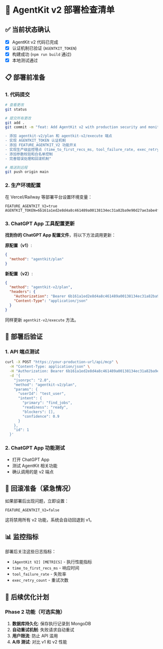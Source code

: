 # 🚀 AgentKit v2 部署检查清单

## ✅ 当前状态确认
- [x] AgentKit v2 代码已完成
- [x] 认证机制已验证 (`AGENTKIT_TOKEN`)
- [x] 构建成功 (`npm run build` 通过)
- [x] 本地测试通过

## 📋 部署前准备

### 1. 代码提交
```bash
# 查看更改
git status

# 提交所有更改
git add .
git commit -m "feat: Add AgentKit v2 with production security and monitoring

- 添加 agentkit-v2/plan 和 agentkit-v2/execute 端点
- 实现 AGENTKIT_TOKEN 认证机制
- 添加 FEATURE_AGENTKIT_V2 功能开关
- 实现生产级监控埋点 (time_to_first_recs_ms, tool_failure_rate, exec_retry_count)
- 添加参数校验和白名单控制
- 完善错误处理和回滚机制"

# 推送到远程
git push origin main
```

### 2. 生产环境配置
在 Vercel/Railway 等部署平台设置环境变量：
```
FEATURE_AGENTKIT_V2=true
AGENTKIT_TOKEN=6b161a1ed2e8d4a8c461489a00138134ec31a82ba9e90d27ae3abe4fa2602785
```

### 3. ChatGPT App 工具配置更新

**找到你的 ChatGPT App 配置文件**，将以下方法调用更新：

**原配置（v1）**:
```json
{
  "method": "agentkit/plan"
}
```

**新配置（v2）**:
```json
{
  "method": "agentkit-v2/plan",
  "headers": {
    "Authorization": "Bearer 6b161a1ed2e8d4a8c461489a00138134ec31a82ba9e90d27ae3abe4fa2602785",
    "Content-Type": "application/json"
  }
}
```

同样更新 `agentkit-v2/execute` 方法。

## 🧪 部署后验证

### 1. API 端点测试
```bash
curl -X POST "https://your-production-url/api/mcp" \
  -H "Content-Type: application/json" \
  -H "Authorization: Bearer 6b161a1ed2e8d4a8c461489a00138134ec31a82ba9e90d27ae3abe4fa2602785" \
  -d '{
    "jsonrpc": "2.0",
    "method": "agentkit-v2/plan",
    "params": {
      "userId": "test_user",
      "intent": {
        "primary": "find_jobs",
        "readiness": "ready",
        "blockers": [],
        "confidence": 0.9
      }
    },
    "id": 1
  }'
```

### 2. ChatGPT App 功能测试
- 打开 ChatGPT App
- 测试 AgentKit 相关功能
- 确认调用的是 v2 端点

## 🔄 回滚准备（紧急情况）

如果部署后出现问题，立即设置：
```
FEATURE_AGENTKIT_V2=false
```

这将禁用所有 v2 功能，系统会自动回退到 v1。

## 📊 监控指标

部署后关注这些日志指标：
- `[AgentKit V2] [METRICS]` - 执行性能指标
- `time_to_first_recs_ms` - 响应时间
- `tool_failure_rate` - 失败率
- `exec_retry_count` - 重试次数

## 🎯 后续优化计划

### Phase 2 功能（可选实施）
1. **数据库持久化**: 保存执行记录到 MongoDB
2. **自动重试机制**: 失败请求自动重试
3. **用户限流**: 防止 API 滥用
4. **A/B 测试**: 对比 v1 和 v2 性能



